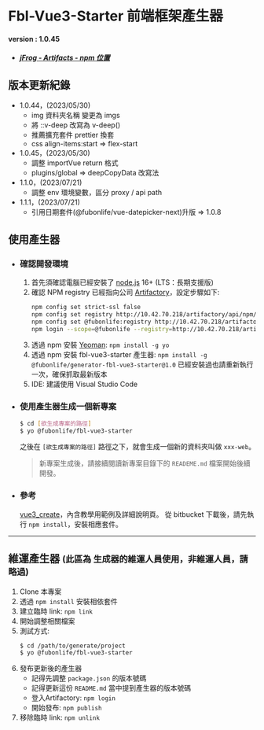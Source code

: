 # Fbl-Vue3-Starter 前端框架產生器

#### version : 1.0.45
  - ##### [jFrog - Artifacts - npm 位置](http://10.42.70.218/ui/repos/tree/General/npm-local%2F@fubonlife%2Fgenerator-fbl-vue3-starter%2F-%2F@fubonlife)

  ## 版本更新紀錄
  - 1.0.44，(2023/05/30)
    - img 資料夾名稱 變更為 imgs
    - 將 ::v-deep 改寫為 v-deep()
    - 推薦擴充套件 prettier 換套
    - css align-items:start => flex-start
  - 1.0.45，(2023/05/30)
    - 調整 importVue return 格式
    - plugins/global => deepCopyData 改寫法
  - 1.1.0，(2023/07/21)
    - 調整 env 環境變數，區分 proxy / api path
  - 1.1.1，(2023/07/21)
    - 引用日期套件(@fubonlife/vue-datepicker-next)升版 => 1.0.8

## 使用產生器
  - ### 確認開發環境
    1. 首先須確認電腦已經安裝了 [node.js](https://nodejs.org/) 16+ (LTS：長期支援版)
    2. 確認 NPM registry 已經指向公司 [Artifactory](http://10.42.70.218/artifactory)，設定步驟如下:
        ```bash
        npm config set strict-ssl false
        npm config set registry http://10.42.70.218/artifactory/api/npm/npm/
        npm config set @fubonlife:registry http://10.42.70.218/artifactory/api/npm/npm-local/
        npm login --scope=@fubonlife --registry=http://10.42.70.218/artifactory/api/npm/npm-local/
        ```
    3. 透過 npm 安裝 [Yeoman](http://yeoman.io/): `npm install -g yo`
    4. 透過 npm 安裝 fbl-vue3-starter 產生器: `npm install -g @fubonlife/generator-fbl-vue3-starter@1.0`
      已經安裝過也請重新執行一次，確保抓取最新版本
    5. IDE: 建議使用 Visual Studio Code

  - ### 使用產生器生成一個新專案
    ```bash
    $ cd [欲生成專案的路徑]
    $ yo @fubonlife/fbl-vue3-starter
    ```
    之後在 `[欲生成專案的路徑]` 路徑之下，就會生成一個新的資料夾叫做 `xxx-web`。

    > 新專案生成後，請接續閱讀新專案目錄下的 `READEME.md` 檔案開始後續開發。
  - ### 參考
    [vue3_create](http://sdtwlvx00098:7990/bitbucket/projects/VL905/repos/vue3_create/browse)，內含教學用範例及詳細說明頁。
    從 bitbucket 下載後，請先執行 `npm install`，安裝相應套件。

--------------------
## 維運產生器 <small>(此區為 生成器的維運人員使用，非維運人員，請略過)</small>
  1. Clone 本專案
  2. 透過 `npm install` 安裝相依套件
  3. 建立臨時 link: `npm link`
  4. 開始調整相關檔案
  5. 測試方式:
      ```
      $ cd /path/to/generate/project
      $ yo @fubonlife/fbl-vue3-starter
      ```
  6. 發布更新後的產生器
      - 記得先調整 `package.json` 的版本號碼
      - 記得更新這份 `README.md` 當中提到產生器的版本號碼
      - 登入Artifactory: `npm login`
      - 開始發布: `npm publish`
  7. 移除臨時 link: `npm unlink`

